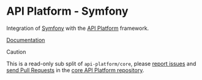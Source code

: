 # API Platform - Symfony

Integration of [Symfony](https://symfony.com) with the [API Platform](https://api-platform.com) framework.

[Documentation](https://api-platform.com/docs/symfony/)

> [!CAUTION]
>
> This is a read-only sub split of `api-platform/core`, please
> [report issues](https://github.com/api-platform/core/issues) and
> [send Pull Requests](https://github.com/api-platform/core/pulls)
> in the [core API Platform repository](https://github.com/api-platform/core).

